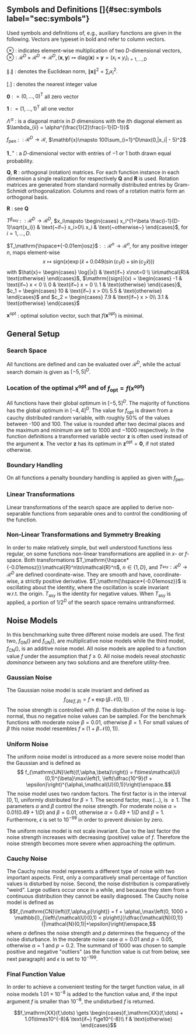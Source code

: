 ## Symbols and Definitions []{#sec:symbols label="sec:symbols"}

Used symbols and definitions of, e.g., auxiliary functions are given in
the following. Vectors are typeset in bold and refer to column vectors.

$\otimes$ :   indicates element-wise multiplication of two
    $D$-dimensional vectors,
    $\otimes:\mathcal{R}^D\times\mathcal{R}^D\to\mathcal{R}^D,
        (\mathbf{x},\mathbf{y})\mapsto\mathrm{{diag}}(\mathbf{x})\times\mathbf{y}=(x_i\times y_i)_{i=1,\dots,D}$

$\|.\|$ :   denotes the Euclidean norm,
    $\|\mathbf{x}\|^2=\sum_i x_i^2$.

$[.]$ :   denotes the nearest integer value

$\mathbf{0}$ :   $=(0,\dots,0)^{\mathrm{T}}$ all zero vector

$\mathbf{1}$ :   $=(1,\dots,1)^{\mathrm{T}}$ all one vector

$\Lambda^{\!\alpha}$ :   is a diagonal matrix in $D$ dimensions with the $i$th diagonal
    element as
    $\lambda_{ii} = \alpha^{\frac{1}{2}\frac{i-1}{D-1}}$

$f^{{}}_\mathrm{pen}$ :   $:\mathcal{R}^D\to\mathcal{R}$,
    $\mathbf{x}\mapsto 100\sum_{i=1}^D\max(0,|x_i| - 5)^2$

$\mathbf{1}_-^+$ :   a $D$-dimensional vector with entries of $-1$ or $1$ both drawn
    equal probability.

$\mathbf{Q}$, $\mathbf{R}$ :   orthogonal (rotation) matrices. For each function instance in each
    dimension a single realization for respectively $\mathbf{Q}$ and
    $\mathbf{R}$ is used. Rotation matrices are generated from standard
    normally distributed entries by Gram-Schmidt orthogonalization.
    Columns and rows of a rotation matrix form an orthogonal basis.

$\mathbf{R}$ :   see $\mathbf{Q}$

$T^{{\beta}_\mathrm{asy}}$ :   $:\mathcal{R}^D\to\mathcal{R}^D$,
    $x_i\mapsto
     \begin{cases}
       x_i^{1+\beta \frac{i-1}{D-1}\sqrt{x_i}} & \text{~if~} x_i>0\\
       x_i                                        & \text{~otherwise~}
     \end{cases}$, for $i=1,\dots,D$.

$T_\mathrm{\hspace*{-0.01em}osz}$ :   $:\mathcal{R}^n\to\mathcal{R}^n$, for any
    positive integer $n$, maps element-wise
    $$x\mapsto\mathrm{{sign}}(x)\exp\left(\hat{x} +
       0.049\left(\sin(c_1 \hat{x}) + \sin(c_2 \hat{x})\right)\right)$$
    with $\hat{x}= \begin{cases}
            \log(|x|) & \text{if~} x\not=0 \\
                    \in\mathcal{R}& \text{otherwise}
            \end{cases}$,
    $\mathrm{{sign}}(x) = \begin{cases} -1 & \text{if~} x < 0 \\
                                0 & \text{if~} x = 0 \\
                                1 & \text{otherwise}
                 \end{cases}$, $c_1 = \begin{cases}
           10 & \text{if~} x > 0\\
           5.5 & \text{otherwise}
           \end{cases}$ and $c_2 = \begin{cases}
           7.9 & \text{if~} x > 0\\
           3.1 & \text{otherwise}
           \end{cases}$

$\mathbf{x}^\mathrm{opt}$ :   optimal solution vector, such that
    $f(\mathbf{x^\mathrm{opt}})$ is minimal.

## General Setup

### Search Space

All functions are defined and can be evaluated over
$\mathcal{R}^{D}$, while the actual search
domain is given as $[-5,5]^{D}$.

### Location of the optimal $\mathbf{x}^\mathrm{opt}$ and of $f_\mathrm{opt}=f(\mathbf{x^\mathrm{opt}})$

All functions have their global optimum in $[-5,5]^{D}$.
The majority of functions has the global optimum in
$[-4,4]^{D}$. The value for $f_\mathrm{opt}$ is drawn from
a cauchy distributed random variable, with roughly 50% of the values
between -100 and 100. The value is rounded after two decimal places and
the maximum and minimum are set to $1000$ and $-1000$ respectively. In
the function definitions a transformed variable vector
$\mathbf{z}$ is often used instead of the argument
$\mathbf{x}$. The vector $\mathbf{z}$ has its
optimum in
$\mathbf{z^\mathrm{opt}}=\mathbf{0}$, if not
stated otherwise.

### Boundary Handling

On all functions a penalty boundary handling is applied as given with
$f^{{}}_\mathrm{pen}$.

### Linear Transformations

Linear transformations of the search space are applied to derive
non-separable functions from separable ones and to control the
conditioning of the function.

### Non-Linear Transformations and Symmetry Breaking

In order to make relatively simple, but well understood functions less
regular, on some functions non-linear transformations are applied in
$x$- or $f$-space. Both transformations
$T_\mathrm{\hspace*{-0.01emosz}}:\mathcal{R}^n\to\mathcal{R}^n$,
$n\in\{1,D\}$, and
$T^{{}_\mathrm{asy}}:\mathcal{R}^D\to\mathcal{R}^D$
are defined coordinate-wise. They are smooth and have, coordinate-wise, a
strictly positive derivative.
$T_\mathrm{\hspace*{-0.01emosz}}$ is oscillating about the
identity, where the oscillation is scale invariant w.r.t. the origin.
$T^{{}}_\mathrm{asy}$ is the identity for negative values. When
$T^{{}}_\mathrm{asy}$ is applied, a portion of $1/2^D$ of
the search space remains untransformed.


## Noise Models

In this benchmarking suite three different noise models are used. The
first two, $f_{\mathrm{GN}}\left({}\right)$ and
$f_{\mathrm{UN}}\left({}\right)$, are multiplicative noise models while
the third model, $f_{\mathrm{CN}}\left({}\right)$, is an additive noise
model. All noise models are applied to a function value $f$ under the
assumption that $f\ge0$. All noise models reveal *stochastic dominance*
between any two solutions and are therefore utility-free.

### Gaussian Noise

The Gaussian noise model is scale invariant and defined as
$$f_{\mathrm{GN}\left({f,\beta}\right)} = f\times\exp(\beta\,\mathcal{N}(0,1))\enspace.$$
The noise strength is controlled with $\beta$. The distribution of the
noise is log-normal, thus no negative noise values can be sampled. For
the benchmark functions with moderate noise $\beta = 0.01$, otherwise
$\beta = 1$. For small values of $\beta$ this noise model resembles
$f\times(1+\beta\,\mathcal{N}(0,1))$.

### Uniform Noise

The uniform noise model is introduced as a more severe noise model than
the Gaussian and is defined as $$
  f_{\mathrm{UN}\left({f,\alpha,\beta}\right)} = f\times\mathcal{U}(0,1)^{\beta}\max\left(1, \left(\dfrac{10^9}{f + \epsilon}\right)^{\alpha\,\mathcal{U}(0,1)}\right)\enspace.$$
The noise model uses two random factors. The first factor is in the
interval $[0,1]$, uniformly distributed for $\beta=1$. The second
factor, $\max(\dots)$, is $\ge1$. The parameters $\alpha$ and $\beta$
control the noise strength. For moderate noise
$\alpha = 0.01\left(0.49 + {1}/{D}\right)$ and
$\beta = 0.01$, otherwise $\alpha = 0.49 + {1}/{D}$ and
$\beta = 1$. Furthermore, $\epsilon$ is set to $10^{-99}$ in order to
prevent division by zero.

The uniform noise model is not scale invariant. Due to the last factor
 the noise strength increases with decreasing
(positive) value of $f$. Therefore the noise strength becomes more
severe when approaching the optimum.

### Cauchy Noise

The Cauchy noise model represents a different type of noise with two
important aspects. First, only a comparatively small percentage of
function values is disturbed by noise. Second, the noise distribution is
comparatively "weird". Large outliers occur once in a while, and because
they stem from a continuous distribution they cannot be easily
diagnosed. The Cauchy noise model is defined as
$$f_{\mathrm{CN}\left({f,\alpha,p}\right)} = f + \alpha\,\max\left(0, 1000 + \mathbb{I}_{\left\{\mathcal{U}(0,1) < p\right\}}\dfrac{\mathcal{N}(0,1)}{|\mathcal{N}(0,1)|+\epsilon}\right)\enspace,$$
where $\alpha$ defines the noise strength and $p$ determines the
frequency of the noise disturbance. In the moderate noise case
$\alpha = 0.01$ and $p = 0.05$, otherwise $\alpha = 1$ and $p = 0.2$.
The summand of $1000$ was chosen to sample positive and negative
"outliers" (as the function value is cut from below, see next paragraph)
and $\epsilon$ is set to $10^{-199}$.

### Final Function Value

In order to achieve a convenient testing for the target function value,
in all noise models $1.01\times10^{-8}$ is added to the function value
and, if the input argument $f$ is smaller than $10^{-8}$, the
undisturbed $f$ is returned.

$$f_\mathrm{XX}(f,\dots) \gets \begin{cases}f_\mathrm{XX}(f,\dots) + 1.01\times10^{-8}& \text{if~} f\ge10^{-8}\\
                                 f & \text{otherwise}
\end{cases}$$